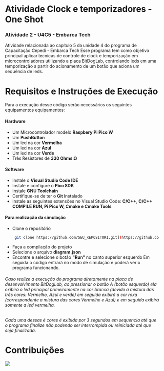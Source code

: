 # Atividade Clock e temporizadores - One Shot
### Atividade 2 - U4C5 - Embarca Tech 
Atividade relacionada ao capítulo 5 da unidade 4 do programa de Capacitação Cepedi - Embarca Tech
Esse programa tem como objetivo principal aplicar tecnicas de controle de clock e temporização em microcontroladores utilizando a placa BitDogLab, controlando leds em uma temporização a partir do acionamento de um botão que aciona um sequência de leds.

# Requisitos e Instruções de Execução
 Para a execução desse código serão necessários os seguintes equipamentos equipamentos:

#### Hardware
* Um Microcontrolador modelo __Raspbery Pi Pico W__
* Um __PushButton__
* Um led na cor __Vermelha__
* Um led na cor __Azul__
* Um led na cor __Verde__
* Três Resistores de __330 Ohms Ω__

#### Software
* Instale o __Visual Studio Code IDE__
* Instale e configure o __Pico SDK__
* Instale __GNU Toolchain__
* Certifique-se de ter o __Git__ Instalado
* Instale as seguintes extensões no Visual Studio Code: __C/C++, C/C++ COMPILE RUN, Pi Pico W, Cmake e Cmake Tools__

#### Para realização da simulação
* Clone o repositório
  ```bash
   git clone https://github.com/SEU_REPOSITORI.git](https://github.com/Vitorhugofsousa/EbTech-U4C5_02.git

* Faça a compilação do projeto
* Selecione o arquivo __diagram.json__
* Encontre e selecione o botão __"Run"__ no canto superior esquerdo
 Em seguida o código entrará no modo de simulação e poderá ver o programa funcionando.

 ###### Caso realize a execução do programa diretamente na placa de desenvolvimento BitDogLab, ao pressionar o botão A (botão esquerdo) ela exibirá o led principal primeiramente na cor branca (devido a mistura das três cores: Vermelho, Azul e verde) em seguida exibirá a cor roxa (correspondente a mistura das cores Vermelho e Azul) e em seguida exibirá somente a led vermelha. 
###### Cada uma dessas é cores é exibida por 3 segundos em sequencia até que o programa finalize não podendo ser interrompida ou reiniciada até que seja finalizada.

 # Contribuições
<img src="one_shot.png">
